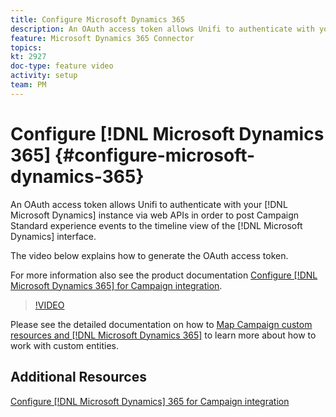 ```yaml
---
title: Configure Microsoft Dynamics 365
description: An OAuth access token allows Unifi to authenticate with your Microsoft Dynamics instance via web APIs in order to post Campaign Standard experience events to the timeline view of the Microsoft Dynamics interface. The video below explains how to generate the OAuth access token.
feature: Microsoft Dynamics 365 Connector
topics: 
kt: 2927
doc-type: feature video
activity: setup
team: PM
---
```


# Configure [!DNL Microsoft Dynamics 365] {#configure-microsoft-dynamics-365}

An OAuth access token allows Unifi to authenticate with your [!DNL Microsoft Dynamics] instance via web APIs in order to post Campaign Standard experience events to the timeline view of the [!DNL Microsoft Dynamics] interface.

The video below explains how to generate the OAuth access token.

For more information also see the product documentation [Configure [!DNL Microsoft Dynamics 365] for Campaign integration](https://helpx.adobe.com/content/help/en/campaign/kb/ms-dynamics-integration.html).

>[!VIDEO](https://video.tv.adobe.com/v/27637?quality=12)

Please see the detailed documentation on how to [Map Campaign custom resources and [!DNL Microsoft Dynamics 365]](https://helpx.adobe.com/campaign/kb/acs-dynamics-custom-entities.html) to learn more about how to work with custom entities.

## Additional Resources

[Configure [!DNL Microsoft Dynamics] 365 for Campaign integration](https://helpx.adobe.com/content/help/en/campaign/kb/ms-dynamics-integration.html)
